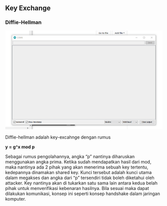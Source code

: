 ## Key Exchange

### Diffie-Hellman

![](https://github.com/tjakra-birawa/Keamanan_Komputer_Arduino/blob/master/Dokumentasi/diffiehellman.gif?raw=true)

Diffie-hellman adalah key-excahnge dengan rumus

**y = g^x mod p**

Sebagai rumus pengolahannya, angka “p” nantinya diharuskan menggunakan angka prima. Ketika sudah mendapatkan hasil dari mod, maka nantinya ada 2 pihak yang akan menerima sebuah key tertentu, kedepannya dinamakan shared key. Kunci tersebut adalah kunci utama dalam megakses dan angka dari “p” tersendiri tidak boleh diketahui oleh attacker. Key nantinya akan di tukarkan satu sama lain antara kedua belah pihak untuk menverifikasi kebenaran hasilnya. Bila sesuai maka dapat dilakukan komunikasi, konsep ini seperti konsep handshake dalam jaringan komputer.
